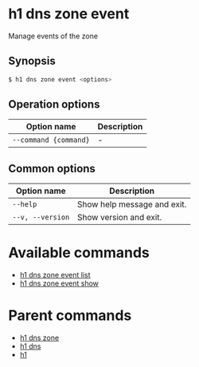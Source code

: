 
# h1 dns zone event

Manage events of the zone

## Synopsis

```bash
$ h1 dns zone event <options>
```

## Operation options

| Option name               | Description |
| ------------------------- | ----------- |
| ```--command {command}``` | -           |

## Common options

| Option name          | Description                 |
| -------------------- | --------------------------- |
| ```--help```         | Show help message and exit. |
| ```--v, --version``` | Show version and exit.      |

# Available commands

* [h1 dns zone event list](./list/README.md)
* [h1 dns zone event show](./show/README.md)

# Parent commands

* [h1 dns zone](./../README.md)
* [h1 dns](./../../README.md)
* [h1](./../../../README.md)
